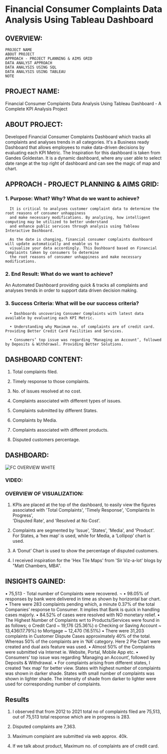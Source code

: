 # Financial Consumer Complaints Data Analysis Using Tableau Dashboard

## OVERVIEW:
    PROJECT NAME
    ABOUT PROJECT
    APPROACH - PROJECT PLANNING & AIMS GRID
    DATA ANALYST APPROACH
    DATA ANALYSIS USING SQL
    DATA ANALYSIS USING TABLEAU
    NOTE


## PROJECT NAME:

Financial Consumer Complaints Data Analysis Using Tableau Dashboard - A Complete KPI Analysis Project


## ABOUT PROJECT:

Developed Financial Consumer Complaints Dashboard which tracks all complaints and analyses trends in all categories. It's a Business ready Dashboard that allows employees to make data-driven decisions by evaluating each KPI Metric. The Inspiration for this dashboard is taken from Gandes Goldestan. It is a dynamic dashboard, where any user able to select date range at the top right of dashboard and can see the magic of map and chart.

## APPROACH - PROJECT PLANNING & AIMS GRID: 

### 1. Purpose: What? Why? What do we want to achieve?

      It is critical to analyses customer complaint data to determine the root reasons of consumer unhappiness 
      and make necessary modifications. By analyzing, how intelligent computing may be utilized to better understand 
      and enhance public services through analysis using Tableau Interactive Dashboard.

      As the date is changing, financial consumer complaints dashboard will update automatically and enable us to 
      visualize your data accordingly. This Dashboard based on Financial Complaints taken by consumers to determine 
      the root reasons of consumer unhappiness and make necessary modifications.
   
### 2. End Result: What do we want to achieve?

  An Automated Dashboard providing quick & tracks all complaints and analyses trends in order to support data driven decision making.
  
### 3. Success Criteria: What will be our success criteria?

      •	Dashboards uncovering Consumer Complaints with latest data available by evaluating each KPI Metric.
  
      •	Understanding why Maximum no. of complaints are of credit card. Providing Better Credit Card Facilities and Services.
  
      •	Consumers’ top issue was regarding ‘Managing an Account’, followed by Deposits & Withdrawal. Providing Better Solutions.
  
## DASHBOARD CONTENT:

   1. Total complaints filed.

   2. Timely response to those complaints.

   3. No. of issues resolved at no cost.

   4. Complaints associated with different types of issues.

   5. Complaints submitted by different States.

   6. Complaints by Media.

   7. Complaints associated with different products.

   8. Disputed customers percentage.

## DASHBOARD:

![FC OVERVIEW WHITE](https://user-images.githubusercontent.com/124501309/224549363-5086d870-3dc4-44a9-889c-75583ca0fa48.png)

### VIDEO:

### OVERVIEW OF VISUALIZATION:

   1) KPIs are placed at the top of the dashboard, to easily view the figures associated with 'Total Complaints', 'Timely Response', 'Complaints In Progress',      
      'Disputed Rate', and 'Resolved at No Cost'.

   2) Complaints are segmented by 'Issue', 'States', 'Media', and 'Product'. For States, a ‘hex map’ is used, while for Media, a ‘Lollipop’ chart is used.

   3) A ‘Donut’ Chart is used to show the percentage of disputed customers.

   4) I received inspiration for the 'Hex Tile Maps' from 'Sir Viz-a-lot' blogs by "Matt Chambers, MBA".

## INSIGHTS GAINED:

   • 75,513 - Total number of Complaints were recovered. ¬
   • 98.05% of responses by bank were delivered in time as shown by horizontal bar chart.
   • There were 283 complaints pending which, a minute 0.37% of the total Companies’ response to Consumer. It implies that Bank is quick in handling cases majorly.
   • 84.52% of cases were resolved with NO monetary relief.
   • The Highest Number of Complaints wrt to Products/Services were found in as follows; o Credit Card ~ 19,176 (25.36%) o Checking or Saving Account ~ 13,436(17.79%)       to Mortgage ~ 12,470 (16.51%)
   • There were 31,203 complaints in Customer Dispute Cases approximately 40% of the total. Whereas 50% of the complaints are in ‘NA’ category. Here 2 Pie Chart were       created and dual axis feature was used.
   • Almost 50% of the Complaints were submitted via Internet ie. Website, Portal, Mobile App etc.
   • Consumers’ top issue was regarding ‘Managing an Account’, followed by Deposits & Withdrawal.
   • For complaints arising from different states, I created ‘hex map’ for better view. States with highest number of complaints was shown in darker shade. States with      small number of complaints was shown in lighter shade. The intensity of shade from darker to lighter were used for corresponding number of complaints.
   
## Results

   1) I observed that from 2012 to 2021 total no of complaints filed are 75,513, out of 75,513 total response which are in progress is 283.

   2) Disputed complaints are 7,363.

   3) Maximum complaint are submitted via web approx. 40k.

   4) If we talk about product, Maximum no. of complaints are of credit card.
